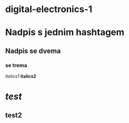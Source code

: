 # digital-electronics-1
# Nadpis s jednim hashtagem
## Nadpis se dvema
### se trema
*italics1*
**italics2**
# *test*
## **test2**
